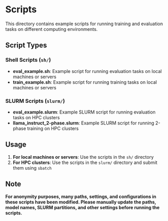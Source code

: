 # Scripts

This directory contains example scripts for running training and evaluation tasks on different computing environments.

## Script Types

### Shell Scripts (`sh/`)
- **eval_example.sh**: Example script for running evaluation tasks on local machines or servers
- **train_example.sh**: Example script for running training tasks on local machines or servers

### SLURM Scripts (`slurm/`)
- **eval_example.slurm**: Example SLURM script for running evaluation tasks on HPC clusters
- **llama_instruct_2-phase.slurm**: Example SLURM script for running 2-phase training on HPC clusters

## Usage

1. **For local machines or servers**: Use the scripts in the `sh/` directory
2. **For HPC clusters**: Use the scripts in the `slurm/` directory and submit them using `sbatch`

## Note

**For anonymity purposes, many paths, settings, and configurations in these scripts have been modified. Please manually update the paths, model names, SLURM partitions, and other settings before running the scripts.**
